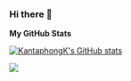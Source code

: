 ### Hi there 👋

<b>My GitHub Stats</b>

[![KantaphongK's GitHub stats](https://github-readme-stats.vercel.app/api?username=KantaphongK)](https://github.com/anuraghazra/github-readme-stats)

<a href="http://www.github.com/KantaphongK"><img src="https://github-readme-streak-stats.herokuapp.com/?user=KantaphongK&stroke=ffffff&background=1c1917&ring=0891b2&fire=0891b2&currStreakNum=ffffff&currStreakLabel=0891b2&sideNums=ffffff&sideLabels=ffffff&dates=ffffff&hide_border=true" /></a>

<!--[![Top Langs](https://github-readme-stats.vercel.app/api/top-langs/?username=KantaphongK&layout=pie)](https://github.com/anuraghazra/github-readme-stats)-->
<!--
**KantaphongK/KantaphongK** is a ✨ _special_ ✨ repository because its `README.md` (this file) appears on your GitHub profile.

Here are some ideas to get you started:

- 🔭 I’m currently working on ...
- 🌱 I’m currently learning ...
- 👯 I’m looking to collaborate on ...
- 🤔 I’m looking for help with ...
- 💬 Ask me about ...
- 📫 How to reach me: ...
- 😄 Pronouns: ...
- ⚡ Fun fact: ...
-->
